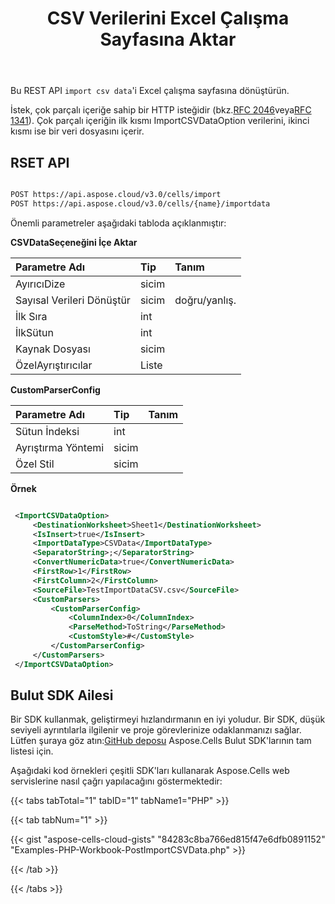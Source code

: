 ﻿---
title: CSV Verilerini Excel Çalışma Sayfasına Aktar
second_title: Aspose.Cells Cloud Documen
linktitle: csv verilerini içe aktar
type: docs
url: /tr/import-csv-data-into-excel/
aliases: [/import-csv-data-into-worksheet/,/import-data/csv-data/,/import/csv-data/]
keywords: Import csv data into Excel files
description: Aspose.Cells Cloud REST API, CSV verilerinin Excel dosyalarına aktarılmasını destekler. SDK, Android, C#, Go, Java, NodeJS, Perl, PHP, Python, Ruby ve Swift gibi çeşitli geliştirme dillerini destekler.
weight: 19
kwords: Excel, Office Bulut, REST API, Elektronik Tablo, PDF, CSV, Json, Markdown, CSV Verilerini Excel Çalışma Sayfasına Aktar
---
Bu REST API `import csv data`'i Excel çalışma sayfasına dönüştürün.

İstek, çok parçalı içeriğe sahip bir HTTP isteğidir (bkz.[RFC 2046](http://tools.ietf.org/html/rfc2046#page-17)veya[RFC 1341](http://www.w3.org/Protocols/rfc1341/7_2_Multipart.html)). Çok parçalı içeriğin ilk kısmı ImportCSVDataOption verilerini, ikinci kısmı ise bir veri dosyasını içerir.

## RSET API

```bash

POST https://api.aspose.cloud/v3.0/cells/import
POST https://api.aspose.cloud/v3.0/cells/{name}/importdata

```

Önemli parametreler aşağıdaki tabloda açıklanmıştır:

**CSVDataSeçeneğini İçe Aktar**

|Parametre Adı|Tip|Tanım|
|:- |:- |:- |
| AyırıcıDize| sicim||
| Sayısal Verileri Dönüştür| sicim|doğru/yanlış.|
| İlk Sıra| int||
| İlkSütun| int||
| Kaynak Dosyası| sicim||
| ÖzelAyrıştırıcılar|Liste<CustomParserConfig> ||

**CustomParserConfig**

|Parametre Adı|Tip|Tanım|
|:- |:- |:- |
| Sütun İndeksi| int||
| Ayrıştırma Yöntemi| sicim||
| Özel Stil| sicim||

**Örnek**

```xml

 <ImportCSVDataOption>
     <DestinationWorksheet>Sheet1</DestinationWorksheet>
     <IsInsert>true</IsInsert>
     <ImportDataType>CSVData</ImportDataType>
     <SeparatorString>;</SeparatorString>
     <ConvertNumericData>true</ConvertNumericData>
     <FirstRow>1</FirstRow>
     <FirstColumn>2</FirstColumn>
     <SourceFile>TestImportDataCSV.csv</SourceFile>
     <CustomParsers>
         <CustomParserConfig>
             <ColumnIndex>0</ColumnIndex>
             <ParseMethod>ToString</ParseMethod>
             <CustomStyle>#</CustomStyle>
         </CustomParserConfig>
     </CustomParsers>
 </ImportCSVDataOption>

```

## Bulut SDK Ailesi

 Bir SDK kullanmak, geliştirmeyi hızlandırmanın en iyi yoludur. Bir SDK, düşük seviyeli ayrıntılarla ilgilenir ve proje görevlerinize odaklanmanızı sağlar. Lütfen şuraya göz atın:[GitHub deposu](https://github.com/aspose-cells-cloud) Aspose.Cells Bulut SDK'larının tam listesi için.

Aşağıdaki kod örnekleri çeşitli SDK'ları kullanarak Aspose.Cells web servislerine nasıl çağrı yapılacağını göstermektedir:

{{< tabs tabTotal="1" tabID="1" tabName1="PHP" >}}

{{< tab tabNum="1" >}}

{{< gist "aspose-cells-cloud-gists" "84283c8ba766ed815f47e6dfb0891152" "Examples-PHP-Workbook-PostImportCSVData.php" >}}

{{< /tab >}}

{{< /tabs >}}
